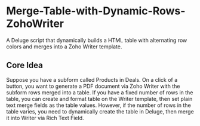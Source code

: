 # Merge-Table-with-Dynamic-Rows-ZohoWriter
A Deluge script that dynamically builds a HTML table with alternating row colors and merges into a Zoho Writer template.

## Core Idea
Suppose you have a subform called Products in Deals. On a click of a button, you want to generate a PDF document via Zoho Writer with the subform rows merged into a table. If you have a fixed number of rows in the table, you can create and format table on the Writer template, then set plain text merge fields as the table values. However, if the number of rows in the table varies, you need to dynamically create the table in Deluge, then merge it into Writer via Rich Text Field.

